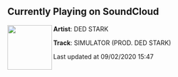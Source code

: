 ## Currently Playing on SoundCloud

[<img align="left" width="100" src="https://i1.sndcdn.com/artworks-tFYJalZ0V0Byceit-qOmLIA-t50x50.jpg">](https://soundcloud.com/dedstark/simulator)

**Artist**: DED STARK 

**Track**: SIMULATOR (PROD. DED STARK)

Last updated at 09/02/2020 15:47
